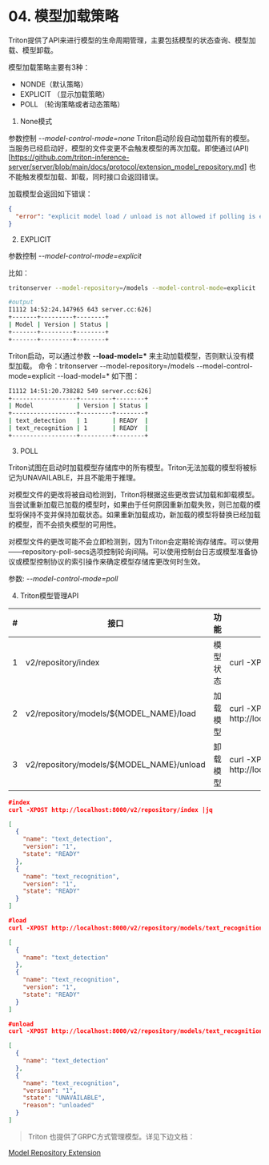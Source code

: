# 04. 模型加载策略

Triton提供了API来进行模型的生命周期管理，主要包括模型的状态查询、模型加载、模型卸载。

模型加载策略主要有3种：
- NONDE（默认策略）
- EXPLICIT （显示加载策略）
- POLL （轮询策略或者动态策略）

1. None模式

参数控制 *--model-control-mode=none*
Triton启动阶段自动加载所有的模型。当服务已经启动好，模型的文件变更不会触发模型的再次加载。即使通过(API)[https://github.com/triton-inference-server/server/blob/main/docs/protocol/extension_model_repository.md] 也不能触发模型加载、卸载，同时接口会返回错误。

加载模型会返回如下错误：
```json
{
  "error": "explicit model load / unload is not allowed if polling is enabled"
}
```

2. EXPLICIT

参数控制 *--model-control-mode=explicit*

比如：
```bash
tritonserver --model-repository=/models --model-control-mode=explicit

#output
I1112 14:52:24.147965 643 server.cc:626] 
+-------+---------+--------+
| Model | Version | Status |
+-------+---------+--------+
+-------+---------+--------+
```

Triton启动，可以通过参数 **--load-model=\*** 来主动加载模型，否则默认没有模型加载。
命令：tritonserver --model-repository=/models --model-control-mode=explicit  --load-model=*
如下图：
```bash
I1112 14:51:20.738282 549 server.cc:626] 
+------------------+---------+--------+
| Model            | Version | Status |
+------------------+---------+--------+
| text_detection   | 1       | READY  |
| text_recognition | 1       | READY  |
+------------------+---------+--------+
```

3. POLL

Triton试图在启动时加载模型存储库中的所有模型。Triton无法加载的模型将被标记为UNAVAILABLE，并且不能用于推理。

对模型文件的更改将被自动检测到，Triton将根据这些更改尝试加载和卸载模型。当尝试重新加载已加载的模型时，如果由于任何原因重新加载失败，则已加载的模型将保持不变并保持加载状态。如果重新加载成功，新加载的模型将替换已经加载的模型，而不会损失模型的可用性。

对模型文件的更改可能不会立即检测到，因为Triton会定期轮询存储库。可以使用——repository-poll-secs选项控制轮询间隔。可以使用控制台日志或模型准备协议或模型控制协议的索引操作来确定模型存储库更改何时生效。

参数: *--model-control-mode=poll*

4. Triton模型管理API

| # | 接口 | 功能 | 示例 |
| --- | --- | --- | --- |
| 1 | v2/repository/index | 模型状态 | curl -XPOST http://localhost:8000/v2/repository/index | 
| 2 | v2/repository/models/${MODEL_NAME}/load | 加载模型 | curl -XPOST http://localhost:8000/v2/repository/models/text_recognition/load | 
| 3 | v2/repository/models/${MODEL_NAME}/unload | 卸载模型 | curl -XPOST http://localhost:8000/v2/repository/models/text_recognition/unload | 

```json
#index
curl -XPOST http://localhost:8000/v2/repository/index |jq 

[
  {
    "name": "text_detection",
    "version": "1",
    "state": "READY"
  },
  {
    "name": "text_recognition",
    "version": "1",
    "state": "READY"
  }
]

#load
curl -XPOST http://localhost:8000/v2/repository/models/text_recognition/load

[
  {
    "name": "text_detection"
  },
  {
    "name": "text_recognition",
    "version": "1",
    "state": "READY"
  }
]

#unload
curl -XPOST http://localhost:8000/v2/repository/models/text_recognition/unload

[
  {
    "name": "text_detection"
  },
  {
    "name": "text_recognition",
    "version": "1",
    "state": "UNAVAILABLE",
    "reason": "unloaded"
  }
]
```

> Triton 也提供了GRPC方式管理模型。详见下边文档：

[Model Repository Extension](https://github.com/triton-inference-server/server/blob/main/docs/protocol/extension_model_repository.md)

<br><br>
<Vssue :title="$title" />